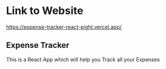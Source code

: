 # Link to Website
https://expense-tracker-react-eight.vercel.app/

## Expense Tracker
This is a React App which will help you Track all your Expenses
